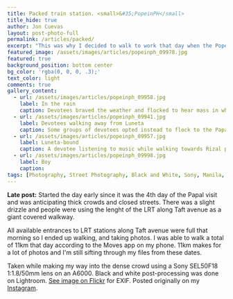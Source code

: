 ```yaml
---
title: Packed train station. <small>&#35;PopeinPH</small>
title_hide: true
author: Jon Cuevas
layout: post-photo-full
permalink: /articles/packed/
excerpt: "This was why I decided to walk to work that day when the Pope was here in Manila."
featured_image: /assets/images/articles/popeinph_09978.jpg
featured: true
background_position: bottom center
bg_color: 'rgba(0, 0, 0, .3);'
text_color: light
comments: true
gallery_content:
  - url: /assets/images/articles/popeinph_09958.jpg
    label: In the rain
    caption: Devotees braved the weather and flocked to hear mass in what would go down in record as one of the largest Catholic gatherings in recent history. (Day 4)
  - url: /assets/images/articles/popeinph_09941.jpg
    label: Devotees walking away from Luneta
    caption: Some groups of devotees opted instead to flock to the Papal Nunciature where Pope Francis is scheduled to make a stop before proceeding to the mass in Luneta. (Day 4)
  - url: /assets/images/articles/popeinph_09957.jpg
    label: Luneta-bound
    caption: A devotee listening to music while walking towards Rizal park. (Day 4)
  - url: /assets/images/articles/popeinph_09998.jpg
    label: Boy
    caption:
tags: [Photography, Street Photography, Black and White, Sony, Manila, PopeinPH, Streets of Manila]
---
```


**Late post:** Started the day early since it was the 4th day of the Papal visit and was anticipating thick crowds and closed streets. There was a slight drizzle and people were using the lenght of the LRT along Taft avenue as a giant covered walkway.

All available entrances to LRT stations along Taft avenue were full that morning so I ended up walking, and taking photos. I was able to walk a total of 11km that day according to the Moves app on my phone. 11km makes for a lot of photos and I'm still sifting through my files from these dates.

Taken while making my way into the dense crowd using a Sony SEL50F18 1:1.8/50mm lens on an A6000. Black and white post-processing was done on Lightroom. [See image on Flickr][1] for EXIF. Posted originally on my [Instagram][2].

[1]: https://www.flickr.com/photos/archondigital/16330038831/
[2]: http://instagram.com/p/x_F8XVmq0S
